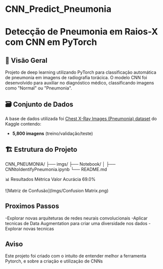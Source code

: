 # CNN_Predict_Pneumonia

# Detecção de Pneumonia em Raios-X com CNN em PyTorch

## 📌 Visão Geral
Projeto de deep learning utilizando PyTorch para classificação automática de pneumonia em imagens de radiografia torácica. O modelo CNN foi desenvolvido para auxiliar no diagnóstico médico, classificando imagens como "Normal" ou "Pneumonia".

## 🗃️ Conjunto de Dados
A base de dados utilizada foi [Chest X-Ray Images (Pneumonia) dataset](https://www.kaggle.com/paultimothymooney/chest-xray-pneumonia) do Kaggle contendo:

- **5,800 imagens** (treino/validação/teste)

## 🏗️ Estrutura do Projeto
CNN_PNEUMONIA/
├── imgs/
├── Notebook/
│ ├── CNNtoIdentifyPneumonia.ipynb
└── README.md

📊 Resultados
Métrica	Valor
Acurácia	69.0%

![Matriz de Confusão](Imgs/Confusion Matrix.png)

## Proximos Passos
-Explorar novas arquiteturas de redes neurais convolucionais
-Aplicar tecnicas de Data Augmentation para criar uma diversidade nos dados
-Explorar novas tecnicas

## Aviso 
Este projeto foi criado com o intuito de entender melhor a ferramenta Pytorch, e sobre a criação e utilização de CNNs
